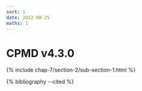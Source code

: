 ```yaml
---
sort: 1
date: 2022-08-25
maths: 1
---
```


# CPMD v4.3.0

{% include chap-7/section-2/sub-section-1.html %}

{% bibliography --cited %}


